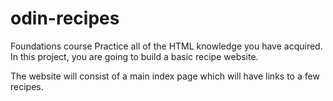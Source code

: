 # odin-recipes
Foundations course
Practice all of the HTML knowledge you have acquired. In this project, you are going to build a basic recipe website.

The website will consist of a main index page which will have links to a few recipes.